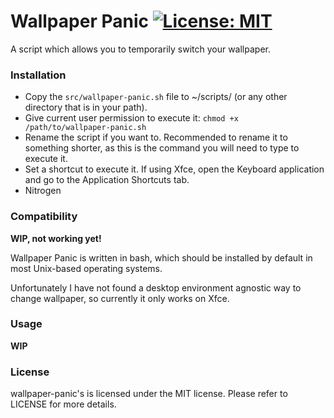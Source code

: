 # Wallpaper Panic [![License: MIT](https://img.shields.io/badge/License-MIT-yellow.svg)](https://opensource.org/licenses/MIT)
A script which allows you to temporarily switch your wallpaper.

### Installation

- Copy the `src/wallpaper-panic.sh` file to ~/scripts/ (or any other directory that is
in your path).
- Give current user permission to execute it: `chmod +x /path/to/wallpaper-panic.sh`
- Rename the script if you want to. Recommended to rename it to something shorter,
as this is the command you will need to type to execute it.
- Set a shortcut to execute it. If using Xfce, open the Keyboard application and
go to the Application Shortcuts tab.
- Nitrogen

### Compatibility

**WIP, not working yet!**

Wallpaper Panic is written in bash, which should be installed by default in
most Unix-based operating systems.

Unfortunately I have not found a desktop environment agnostic way to change
wallpaper, so currently it only works on Xfce.

### Usage

**WIP**

### License
wallpaper-panic's is licensed under the MIT license. Please refer to LICENSE for more details.
